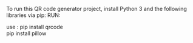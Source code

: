To run this QR code generator project, install Python 3 and the following libraries via pip: 
RUN: <br>

use : pip install qrcode <br>
      pip install pillow
